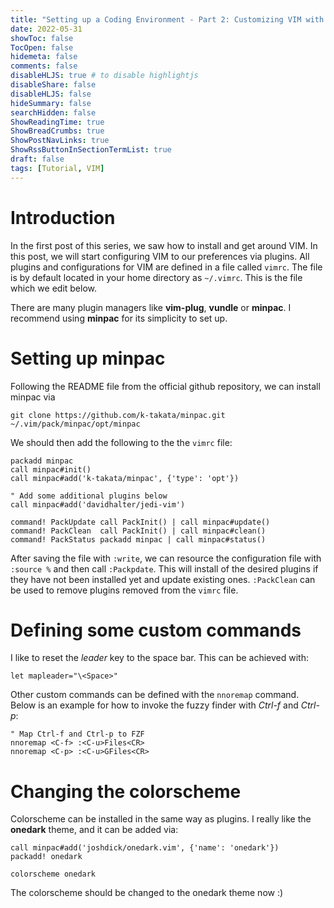 ```yaml
---
title: "Setting up a Coding Environment - Part 2: Customizing VIM with plugins and tuning settings"
date: 2022-05-31
showToc: false
TocOpen: false
hidemeta: false
comments: false
disableHLJS: true # to disable highlightjs
disableShare: false
disableHLJS: false
hideSummary: false
searchHidden: false
ShowReadingTime: true
ShowBreadCrumbs: true
ShowPostNavLinks: true
ShowRssButtonInSectionTermList: true
draft: false
tags: [Tutorial, VIM]
---
```


# Introduction

In the first post of this series, we saw how to install and get around VIM. In this post, we will start configuring VIM to our preferences via plugins. All plugins and configurations for VIM are defined in a file called `vimrc`. The file is by default located in your home directory as `~/.vimrc`. This is the file which we edit below.

There are many plugin managers like __vim-plug__, __vundle__ or __minpac__. I recommend using __minpac__ for its simplicity to set up.

# Setting up minpac 

Following the README file from the official github repository, we can install minpac via

```
git clone https://github.com/k-takata/minpac.git ~/.vim/pack/minpac/opt/minpac
```

We should then add the following to the the `vimrc` file:

```
packadd minpac
call minpac#init()
call minpac#add('k-takata/minpac', {'type': 'opt'}) 

" Add some additional plugins below
call minpac#add('davidhalter/jedi-vim')

command! PackUpdate call PackInit() | call minpac#update()
command! PackClean  call PackInit() | call minpac#clean()
command! PackStatus packadd minpac | call minpac#status()
```

After saving the file with `:write`, we can resource the configuration file with `:source %` and then call `:Packpdate`. This will install of the desired plugins if they have not been installed yet and update existing ones. `:PackClean` can be used to remove plugins removed from the `vimrc` file.

# Defining some custom commands

I like to reset the _leader_ key to the space bar. This can be achieved with:

```
let mapleader="\<Space>"
```

Other custom commands can be defined with the `nnoremap` command. Below is an example for how to invoke the fuzzy finder with _Ctrl-f_ and _Ctrl-p_:
```
" Map Ctrl-f and Ctrl-p to FZF
nnoremap <C-f> :<C-u>Files<CR>
nnoremap <C-p> :<C-u>GFiles<CR>
```

# Changing the colorscheme

Colorscheme can be installed in the same way as plugins. I really like the __onedark__ theme, and it can be added via:
```
call minpac#add('joshdick/onedark.vim', {'name': 'onedark'})
packadd! onedark

colorscheme onedark
```

The colorscheme should be changed to the onedark theme now :)
